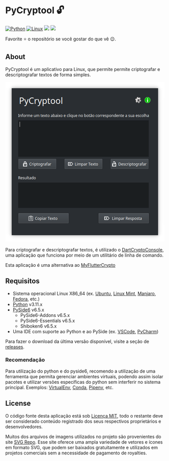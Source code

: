 # PyCryptool 🔓


[![Python](https://img.shields.io/badge/python-3670A0?style=for-the-badge&logo=python&logoColor=ffdd54)](https://www.python.org)
[![Linux](https://img.shields.io/badge/Linux-FA5C5C?style=for-the-badge&logo=linux&logoColor=white)](https://www.linux.org/)
[![](https://img.shields.io/badge/PRS-Welcome-239120?style=for-the-badge)](http://makeapullrequest.com)
[![](https://img.shields.io/badge/License-MIT-blue?style=for-the-badge)](LICENSE)

Favorite ⭐ o repositório se você gostar do que vê 😉.

## About
PyCryptool é um aplicativo para Linux, que permite permite criptografar e descriptografar textos de forma simples.

![PyCryptool](./doc/images/screenshot_pycryptool.png)

Para criptografar e descriptografar textos, é utilizado o [DartCryptoConsole](https://github.com/tglima/DartCrytoConsole), uma aplicação que funciona por meio de um utilitário de linha de comando.

Esta aplicação é uma alternativa ao [MyFlutterCrypto](https://github.com/tglima/myfluttercrypto)

## Requisitos
* Sistema operacional Linux X86_64 (ex. [Ubuntu](https://ubuntu.com/download), [Linux Mint](https://www.linuxmint.com/download.php), [Manjaro](https://manjaro.org/download/), [Fedora](https://fedoraproject.org/workstation/download/), etc.)
* [Python](https://www.python.org/downloads/)  v3.11.x
* [PySide6](https://www.pyside.org/) v6.5.x
    * PySide6-Addons v6.5.x
    * PySide6-Essentials v6.5.x
    * Shiboken6  v6.5.x
* Uma IDE com suporte ao Python e ao PySide (ex. [VSCode](https://code.visualstudio.com/Download), [PyCharm](https://www.jetbrains.com/pt-br/pycharm/download/?section=linux))

Para fazer o download da última versão disponível, visite a seção de [releases](https://github.com/tglima/pycryptool/releases).


### Recomendação
Para utilização do python e do pyside6, recomendo a utilização de uma ferramenta que permita gerenciar ambientes virtuais, podendo assim isolar pacotes e utilizar versões específicas do python sem interferir no sistema principal. Exemplos: [VirtualEnv](https://virtualenv.pypa.io/en/latest/), [Conda](https://docs.conda.io/projects/conda/en/stable/), [Pipenv](https://pipenv.pypa.io/en/latest/), etc.


## License
O código fonte desta aplicação está sob [Licença MIT](LICENSE), todo o restante deve ser considerado conteúdo registrado dos seus respectivos proprietários e desenvolvedores.


Muitos dos arquivos de imagens utilizados no projeto são provenientes do site [SVG Repo](https://www.svgrepo.com/). Esse site oferece uma ampla variedade de vetores e ícones em formato SVG, que podem ser baixados gratuitamente e utilizados em projetos comerciais sem a necessidade de pagamento de royalties.